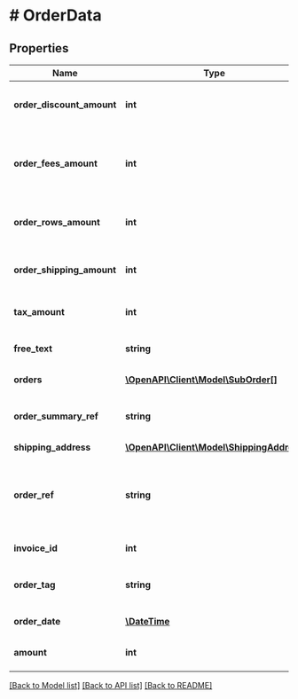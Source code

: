 # # OrderData

## Properties

Name | Type | Description | Notes
------------ | ------------- | ------------- | -------------
**order_discount_amount** | **int** | Gets or sets the order discount amount. | [optional] 
**order_fees_amount** | **int** | &lt;para&gt;               Gets or sets the order fees amount.              &lt;/para&gt; | [optional] 
**order_rows_amount** | **int** | Gets or sets the order rows amount. | [optional] 
**order_shipping_amount** | **int** | Gets or sets the order shipping amount. | [optional] 
**tax_amount** | **int** | Gets or sets the tax amount. | [optional] 
**free_text** | **string** | Gets or sets the free text. | [optional] 
**orders** | [**\OpenAPI\Client\Model\SubOrder[]**](SubOrder.md) | Gets or sets the orders. | [optional] 
**order_summary_ref** | **string** | Gets or sets the order summary reference. | [optional] 
**shipping_address** | [**\OpenAPI\Client\Model\ShippingAddress**](ShippingAddress.md) |  | [optional] 
**order_ref** | **string** | The order reference linked to the schedule and transaction | 
**invoice_id** | **int** | The invoice identifier | [optional] 
**order_tag** | **string** | The order tag is a label for the schedule | [optional] 
**order_date** | [**\DateTime**](\DateTime.md) | Date of the order | 
**amount** | **int** | The amount of the payment | 

[[Back to Model list]](../../README.md#documentation-for-models) [[Back to API list]](../../README.md#documentation-for-api-endpoints) [[Back to README]](../../README.md)


